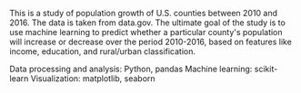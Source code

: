 This is a study of population growth of U.S. counties between 2010 and 2016.
The data is taken from data.gov. The ultimate goal of the study is to use
machine learning to predict whether a particular county's population will
increase or decrease over the period 2010-2016, based on features like
income, education, and rural/urban classification.

Data processing and analysis: Python, pandas
Machine learning: scikit-learn
Visualization: matplotlib, seaborn
